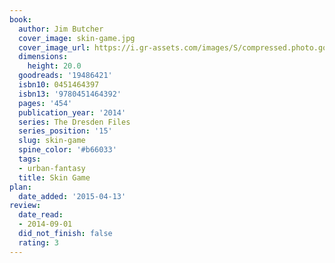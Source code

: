 ```yaml
---
book:
  author: Jim Butcher
  cover_image: skin-game.jpg
  cover_image_url: https://i.gr-assets.com/images/S/compressed.photo.goodreads.com/books/1387236318l/19486421._SX98_.jpg
  dimensions:
    height: 20.0
  goodreads: '19486421'
  isbn10: 0451464397
  isbn13: '9780451464392'
  pages: '454'
  publication_year: '2014'
  series: The Dresden Files
  series_position: '15'
  slug: skin-game
  spine_color: '#b66033'
  tags:
  - urban-fantasy
  title: Skin Game
plan:
  date_added: '2015-04-13'
review:
  date_read:
  - 2014-09-01
  did_not_finish: false
  rating: 3
---
```

